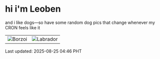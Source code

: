 # hi i'm Leoben

and i like dogs—so have some random dog pics that change whenever my CRON feels like it

|  |  |
|--------|----------|
| ![Borzoi](https://random-dog-vercel.vercel.app/api/random-borzoi?v=1756068395) | ![Labrador](https://random-dog-vercel.vercel.app/api/random-labrador?v=1756068395) |

Last updated: 2025-08-25 04:46 PHT

